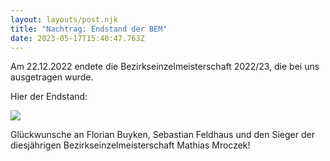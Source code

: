 ```yaml
---
layout: layouts/post.njk
title: "Nachtrag: Endstand der BEM"
date: 2023-05-17T15:40:47.763Z
---
```

A﻿m 22.12.2022 endete die Bezirkseinzelmeisterschaft 2022/23, die bei uns ausgetragen wurde.

H﻿ier der Endstand:

![](/images/bild_2023-05-17_174530749.png)



Glückwunsche an Florian Buyken, Sebastian Feldhaus und den Sieger der diesjährigen Bezirkseinzelmeisterschaft Mathias Mroczek!